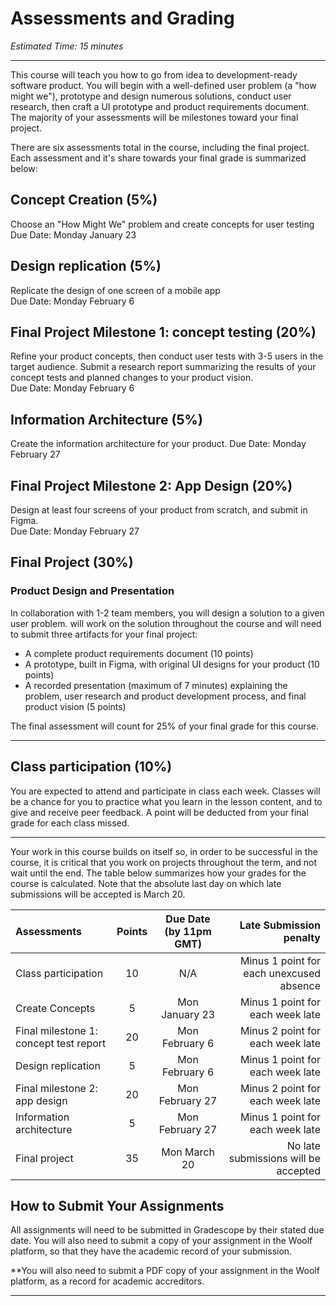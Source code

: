 # Assessments and Grading

*Estimated Time: 15 minutes*

---

This course will teach you how to go from idea to development-ready software product. You will begin with a well-defined user problem (a "how might we"), prototype and design numerous solutions, conduct user research, then craft a UI prototype and product requirements document. The majority of your assessments will be milestones toward your final project.

There are six assessments total in the course, including the final project. Each assessment and it's share towards your final grade is summarized below:

## Concept Creation (5%)
Choose an "How Might We" problem and create concepts for user testing<br> 
Due Date: Monday January 23

## Design replication (5%)
Replicate the design of one screen of a mobile app<br>
Due Date: Monday February 6

## Final Project Milestone 1: concept testing (20%)
Refine your product concepts, then conduct user tests with 3-5 users in the target audience. Submit a research report summarizing the results of your concept tests and planned changes to your product vision.<br>
Due Date: Monday February 6

## Information Architecture (5%)
Create the information architecture for your product.
Due Date: Monday February 27

## Final Project Milestone 2: App Design (20%)
Design at least four screens of your product from scratch, and submit in Figma. <br>
Due Date: Monday February 27

## Final Project (30%) 
### Product Design and Presentation

In collaboration with 1-2 team members, you will design a solution to a given user problem.  will work on the solution throughout the course and will need to submit three artifacts for your final project:

- A complete product requirements document (10 points)
- A prototype, built in Figma, with original UI designs for your product (10 points)
- A recorded presentation (maximum of 7 minutes) explaining the problem, user research and product development process, and final product vision (5 points)

The final assessment will count for 25% of your final grade for this course. 


---


## Class participation (10%)
You are expected to attend and participate in class each week. Classes will be a chance for you to practice what you learn in the lesson content, and to give and receive peer feedback.  A point will be deducted from your final grade for each class missed. 

---

Your work in this course builds on itself so, in order to be successful in the course, it is critical that you work on projects throughout the term, and not wait until the end. The table below summarizes how your grades for the course is calculated. Note that the absolute last day on which late submissions will be accepted is March 20. 

| Assessments                                 | Points            | Due Date (by 11pm GMT)    |Late Submission penalty     |
| :---                                        |    :----:         |  :----:                   |        ---: |
| Class participation                         | 10                | N/A                       | Minus 1 point for each unexcused absence
| Create Concepts                             | 5                 | Mon January 23            | Minus 1 point for each week late
| Final milestone 1: concept test report      | 20                | Mon February 6            | Minus 2 point for each week late
| Design replication                          | 5                 | Mon February 6            | Minus 1 point for each week late
| Final milestone 2: app design               | 20                | Mon February 27           | Minus 2 point for each week late
| Information architecture                    | 5                 | Mon February 27           | Minus 1 point for each week late
| Final project                               | 35                | Mon March 20              | No late submissions will be accepted



## How to Submit Your Assignments

All assignments will need to be submitted in Gradescope by their stated due date. You will also need to submit a copy of your assignment in the Woolf platform, so that they have the academic record of your submission.


**You will also need to submit a PDF copy of your assignment in the Woolf platform, as a record for academic accreditors. 

---

